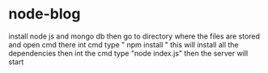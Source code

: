 # node-blog

install node js and mongo db
then go to directory where the files are stored and open cmd there 
int cmd type " npm install "
this will install all the dependencies
then int the cmd type "node index.js"
then the server will start
